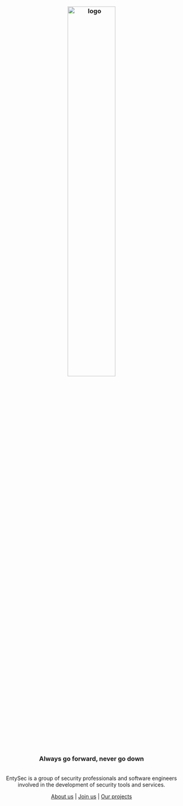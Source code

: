 <h3 align="center"><img src="https://entysec.com/img/banner.png" alt="logo" width="50%"></h3>

<h3 align="center"><strong>Always go forward, never go down</strong></h4>

<p align="center">
    <br>EntySec is a group of security professionals and software engineers
    <br>involved in the development of security tools and services.
    <br>
    <p align="center"><a href="https://entysec.com">About us</a> | <a href="https://entysec.com/join">Join us</a> | <a href="https://github.com/orgs/EntySec/repositories">Our projects</a><p>
</p>
